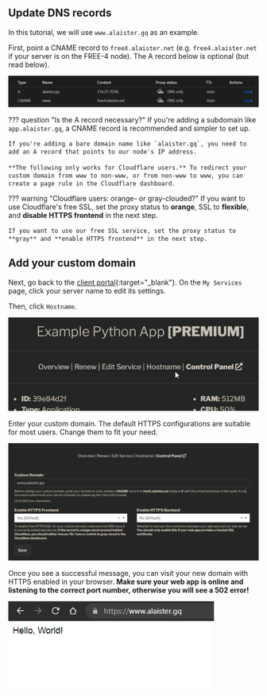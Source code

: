 ## Update DNS records
In this tutorial, we will use `www.alaister.gq` as an example.

First, point a CNAME record to `freeX.alaister.net` (e.g. `free4.alaister.net` if your server is on the FREE-4 node). The A record below is optional (but read below).

![](../assets/vendor/cloudflare_dns.png)

??? question "Is the A record necessary?"
    If you're adding a subdomain like `app.alaister.gq`, a CNAME record is recommended and simpler to set up.

    If you're adding a bare domain name like `alaister.gq`, you need to add an A record that points to our node's IP address.

    **The following only works for Cloudflare users.** To redirect your custom domain from www to non-www, or from non-www to www, you can create a page rule in the Cloudflare dashboard.

??? warning "Cloudflare users: orange- or gray-clouded?"
    If you want to use Cloudflare's free SSL, set the proxy status to **orange**, SSL to **flexible**, and **disable HTTPS frontend** in the next step.

    If you want to use our free SSL service, set the proxy status to **gray** and **enable HTTPS frontend** in the next step.

## Add your custom domain
Next, go back to the [client portal](https://client.alaister.net/account/services/){:target="_blank"}. On the `My Services` page, click your server name to edit its settings.

Then, click `Hostname`.

![](../assets/portal/edit_hostname_tab.png)

Enter your custom domain. The default HTTPS configurations are suitable for most users. Change them to fit your need.

![](../assets/portal/edit_hostname.png)

Once you see a successful message, you can visit your new domain with HTTPS enabled in your browser. **Make sure your web app is online and listening to the correct port number, otherwise you will see a 502 error!**

![](../assets/vendor/chrome_hostname.png)
